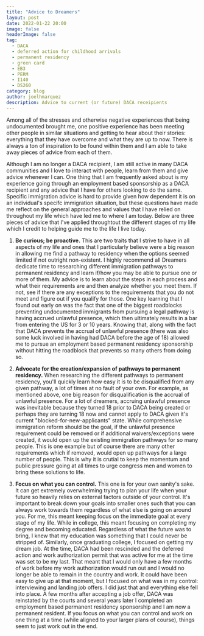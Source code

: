 ```yaml
---
title: "Advice to Dreamers"
layout: post
date: 2022-01-22 20:00
image: false
headerImage: false
tag:
  - DACA
  - deferred action for childhood arrivals
  - permanent residency
  - green card
  - EB3
  - PERM
  - I140
  - DS260
category: blog
author: joelhmarquez
description: Advice to current (or future) DACA receipients
---
```


Among all of the stresses and otherwise negative experiences that being undocumented brought me, one positive experience has been meeting other people in similar situations and getting to hear about their stories: everything that they have overcome and what they are up to now. There is always a ton of inspiration to be found within them and I am able to take away pieces of advice from each of them.

Although I am no longer a DACA recipient, I am still active in many DACA communities and I love to interact with people, learn from them and give advice whenever I can. One thing that I am frequently asked about is my experience going through an employment based sponsorship as a DACA recipient and any advice that I have for others looking to do the same. Specific immigration advice is hard to provide given how dependent it is on an individual's specifc immigration situation, but these questions have made me reflect on the general approaches and values that I have relied on throughout my life which have led me to where I am today. Below are three pieces of advice that I've applied throughtout the different stages of my life which I credit to helping guide me to the life I live today.

1. **Be curious; be proactive.** This are two traits that I strive to have in all aspects of my life and ones that I particularly believe were a big reason in allowing me find a pathway to residency when the options seemed limited if not outright non-existent. I highly recommend all Dreamers dedicate time to researching different immigration pathways to permanent residency and learn if/how you may be able to pursue one or more of them. My advice is to learn about the steps in each process and what their requirements are and then analyze whether you meet them. If not, see if there are any exceptions to the requirements that you do not meet and figure out if you qualify for those. One key learning that I found out early on was the fact that one of the biggest roadblocks preventing undocumented immigrants from pursuing a legal pathway is having accrued unlawful presence, which then ultimately results in a bar from entering the US for 3 or 10 years. Knowing that, along with the fact that DACA prevents the accrual of unlawful presence (there was also some luck involved in having had DACA before the age of 18) allowed me to pursue an employment based permanent residency sponsorship without hitting the roadblock that prevents so many others from doing so.
	
2. **Advocate for the creation/expansion of pathways to permanent residency.** When researching the different pathways to permanent residency, you'll quickly learn how easy it is to be disqualified from any given pathway, a lot of times at no fault of your own. For example, as mentioned above, one big reason for disqualification is the accrual of unlawful presence. For a lot of dreamers, accruing unlawful presence was inevitable because they turned 18 prior to DACA being created or perhaps they are turning 18 now and cannot apply to DACA given it's current "blocked-for-new-applicants" state. While comprehensive immigration reform should be the goal, if the unlawful presence requirement could be removed or if additional waivers/exceptions were created, it would open up the existing immigration pathways for so many people. This is one example but of course there are many other requirements which if removed, would open up pathways for a large number of people. This is why it is crutial to keep the momentum and public pressure going at all times to urge congress men and women to bring these solutions to life.

3. **Focus on what you can control.** This one is for your own sanity's sake. It can get extremely overwhelming trying to plan your life when your future so heavily relies on external factors outside of your control. It's important to break down your goals into smaller ones such that you can always work towards them regardless of what else is going on around you. For me, this meant keeping focus on the immediate goal at every stage of my life. While in college, this meant focusing on completing my degree and becoming educated. Regardless of what the future was to bring, I knew that my education was something that I could never be stripped of. Similarly, once graduating college, I focused on getting my dream job. At the time, DACA had been rescinded and the deferred action and work authorization permit that was active for me at the time was set to be my last. That meant that I would only have a few months of work before my work authorization would run out and I would no longer be able to remain in the country and work. It could have been easy to give up at that moment, but I focused on what was in my control: interviewing and landing job offers. I did just that and everything else fell into place. A few months after accepting a job offer, DACA was reinstated by the courts and several years later I completed an employment based permanent residency sponsorship and I am now a permanent resident. If you focus on what you can control and work on one thing at a time (while aligned to your larger plans of course), things seem to just work out in the end.
